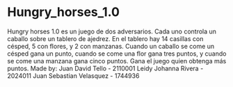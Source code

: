 # Hungry_horses_1.0
Hungry horses 1.0 es un juego de dos adversarios. Cada uno controla un caballo sobre un tablero de ajedrez. En el tablero hay 14 casillas con césped, 5 con flores, y 2 con manzanas. Cuando un caballo se come un césped gana un punto, cuando se come una flor gana tres puntos, y cuando se come una manzana gana cinco puntos. Gana el juego quien obtenga más puntos.
Made by:
Juan David Tello - 2110001
Leidy Johanna Rivera - 2024011
Juan Sebastian Velasquez - 1744936